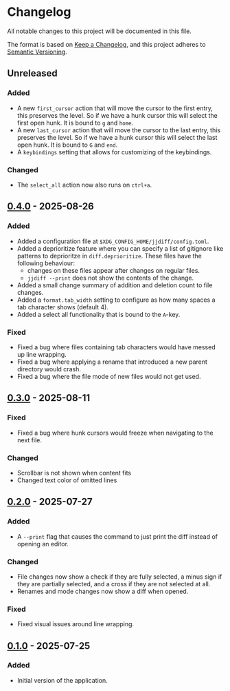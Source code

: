 # Changelog
All notable changes to this project will be documented in this file.

The format is based on [Keep a Changelog](https://keepachangelog.com/en/1.1.0/),
and this project adheres to [Semantic Versioning](https://semver.org/spec/v2.0.0.html).

## Unreleased
### Added
- A new `first_cursor` action that will move the cursor to the first entry, this preserves the level. So if we have a hunk cursor this will select the first open hunk. It is bound to `g` and `home`.
- A new `last_cursor` action that will move the cursor to the last entry, this preserves the level. So if we have a hunk cursor this will select the last open hunk. It is bound to `G` and `end`.
- A `keybindings` setting that allows for customizing of the keybindings.

### Changed
- The `select_all` action now also runs on `ctrl+a`.

## [0.4.0] - 2025-08-26
### Added
- Added a configuration file at `$XDG_CONFIG_HOME/jjdiff/config.toml`.
- Added a deprioritize feature where you can specify a list of gitignore like patterns to deprioritze in `diff.deprioritize`. These files have the following behaviour:
  - changes on these files appear after changes on regular files.
  - `jjdiff --print` does not show the contents of the change.
- Added a small change summary of addition and deletion count to file changes.
- Added a `format.tab_width` setting to configure as how many spaces a tab character shows (default 4).
- Added a select all functionality that is bound to the `A`-key.

### Fixed
- Fixed a bug where files containing tab characters would have messed up line wrapping.
- Fixed a bug where applying a rename that introduced a new parent directory would crash.
- Fixed a bug where the file mode of new files would not get used.

## [0.3.0] - 2025-08-11
### Fixed
- Fixed a bug where hunk cursors would freeze when navigating to the next file.

### Changed
- Scrollbar is not shown when content fits
- Changed text color of omitted lines

## [0.2.0] - 2025-07-27
### Added
- A `--print` flag that causes the command to just print the diff instead of opening an editor.

### Changed
- File changes now show a check if they are fully selected, a minus sign if they are partially selected, and a cross if they are not selected at all.
- Renames and mode changes now show a diff when opened.

### Fixed
- Fixed visual issues around line wrapping.

## [0.1.0] - 2025-07-25
### Added
- Initial version of the application.

[Unreleased]: https://github.com/daanvdk/jjdiff/compare/v0.4.0...HEAD
[0.4.0]: https://github.com/daanvdk/jjdiff/compare/v0.3.0...v0.4.0
[0.3.0]: https://github.com/daanvdk/jjdiff/compare/v0.2.0...v0.3.0
[0.2.0]: https://github.com/daanvdk/jjdiff/compare/v0.1.0...v0.2.0
[0.1.0]: https://github.com/daanvdk/jjdiff/releases/tag/v0.1.0


